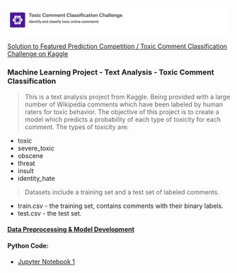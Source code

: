 ![Kaggle Challenge](https://github.com/gleamingMushroom/Text-Analysis-Toxic-Comment-Classification/blob/master/Kaggle%20Image.png)

[Solution to Featured Prediction Competition / Toxic Comment Classification Challenge on Kaggle](https://www.kaggle.com/c/jigsaw-toxic-comment-classification-challenge)

### Machine Learning Project - Text Analysis - Toxic Comment Classification

> This is a text analysis project from Kaggle.
> Being provided with a large number of Wikipedia comments which have been labeled by human raters for toxic behavior. The objective of this project is to create a model which predicts a probability of each type of toxicity for each comment. The types of toxicity are:

* toxic
* severe_toxic
* obscene
* threat
* insult
* identity_hate

> Datasets include a training set and a test set of labeled comments.   

* train.csv - the training set, contains comments with their binary labels.
* test.csv - the test set. 

#### [Data Preprocessing & Model Development](https://github.com/gleamingMushroom/Text-Analysis-Toxic-Comment-Classification/blob/master/toxic%20comment%20classification%20presentation%20slides.pdf)  

#### Python Code: 
* [Jupyter Notebook 1](https://github.com/gleamingMushroom/Text-Analysis-Toxic-Comment-Classification/blob/master/Code%20Python.ipynb)

